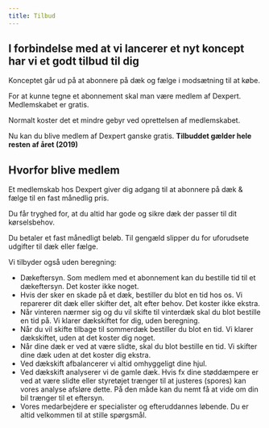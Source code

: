 ```yaml
---
title: Tilbud
---
```


## I forbindelse med at vi lancerer et nyt koncept har vi et godt tilbud til dig

Konceptet går ud på at abonnere på dæk og fælge i modsætning til at købe.

For at kunne tegne et abonnement skal man være medlem af Dexpert. Medlemskabet er gratis. 

Normalt koster det et mindre gebyr ved oprettelsen af medlemskabet.

Nu kan du blive medlem af Dexpert ganske gratis. **Tilbuddet gælder hele resten af året (2019)**

## Hvorfor blive medlem

Et medlemskab hos Dexpert giver dig adgang til at abonnere på dæk & fælge til en fast månedlig pris.

Du får tryghed for, at du altid har gode og sikre dæk der passer til dit kørselsbehov. 

Du betaler et fast månedligt beløb. Til gengæld slipper du for uforudsete udgifter til dæk eller fælge.

Vi tilbyder også uden beregning:
- Dækeftersyn. Som medlem med et abonnement kan du bestille tid til et dækeftersyn. Det koster ikke noget.
- Hvis der sker en skade på et dæk, bestiller du blot en tid hos os. Vi reparerer dit dæk eller skifter det, alt efter behov. Det koster ikke ekstra.
- Når vinteren nærmer sig og du vil skifte til vinterdæk skal du blot bestille en tid på. Vi klarer dækskiftet for dig, uden beregning.
- Når du vil skifte tilbage til sommerdæk bestiller du blot en tid. Vi klarer dækskiftet, uden at det koster dig noget.
- Når dine dæk er ved at være slidte, skal du blot bestille en tid. Vi skifter dine dæk uden at det koster dig ekstra.
- Ved dækskift afbalancerer vi altid omhyggeligt dine hjul.
- Ved dækskift analyserer vi de gamle dæk. Hvis fx dine støddæmpere er ved at være slidte eller styretøjet trænger til at justeres (spores) kan vores analyse afsløre dette. På den måde kan du nemt få at vide om din bil trænger til et eftersyn. 
- Vores medarbejdere er specialister og efteruddannes løbende. Du er altid velkommen til at stille spørgsmål.